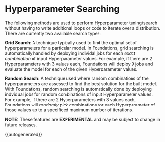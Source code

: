 <h1>Hyperparameter Searching</h1>
The following methods are used to perform Hyperparameter tuning/search without having to write additional loops or code to iterate over a distribution. There are currently two available search types:

**Grid Search**: A technique typically used to find the optimal set of hyperparameters for a particular model. In Foundations, grid searching is automatically handled by deploying individal jobs for each *exact combination* of input Hyperparameter values. For example, if there are 2 Hyperparameters with 3 values each, Foundations will deploy 9 jobs and evaluate the model for each of the given Hyperparameter values. 

**Random Search**: A technique used where random combinations of the hyperparameters are assessed to find the best solution for the built model. With Foundations, random searching is automatically done by deploying indvidual jobs for random combinations of input Hyperparameter values. For example, if there are 2 Hyperparameters with 3 values each, Foundations will *randomly* pick combinations for each Hyperparameter of those values up to a specificed maximum number of iterations. 

**NOTE:** These features are **EXPERIMENTAL** and may be subject to change in future releases.  

{{autogenerated}}

